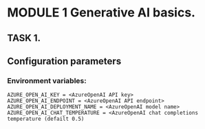 # MODULE 1 Generative AI basics. 
## TASK 1. 

## Configuration parameters
### Environment variables:
```
AZURE_OPEN_AI_KEY = <AzureOpenAI API key>
AZURE_OPEN_AI_ENDPOINT = <AzureOpenAI API endpoint>
AZURE_OPEN_AI_DEPLOYMENT_NAME = <AzureOpenAI model name>
AZURE_OPEN_AI_CHAT_TEMPERATURE = <AzureOpenAI chat completions temperature (defailt 0.5)
```
